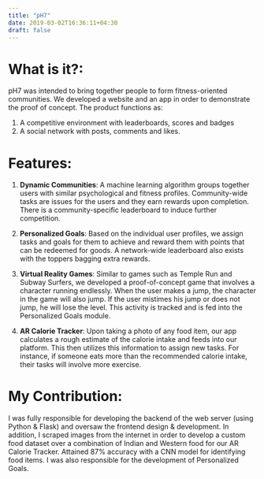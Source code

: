 ```yaml
---
title: "pH7"
date: 2019-03-02T16:36:11+04:30
draft: false
---
```


# What is it?:

pH7 was intended to bring together people to form fitness-oriented communities. We developed a website and an app in order to demonstrate the proof of concept. The product functions as:

1. A competitive environment with leaderboards, scores and badges 
2. A social network with posts, comments and likes.

# Features:

1. **Dynamic Communities**:
A machine learning algorithm groups together users with similar psychological and fitness profiles. Community-wide tasks are issues for the users and they earn rewards upon completion. There is a community-specific leaderboard to induce further competition.

2. **Personalized Goals**:
Based on the individual user profiles, we assign tasks and goals for them to achieve and reward them with points that can be redeemed for goods. A network-wide leaderboard also exists with the toppers bagging extra rewards.

3. **Virtual Reality Games**:
Similar to games such as Temple Run and Subway Surfers, we developed a proof-of-concept game that involves a character running endlessly. When the user makes a jump, the character in the game will also jump. If the user mistimes his jump or does not jump, he will lose the level. This activity is tracked and is fed into the Personalized Goals module.

4. **AR Calorie Tracker**:
Upon taking a photo of any food item, our app calculates a rough estimate of the calorie intake and feeds into our platform. This then utilizes this information to assign new tasks. For instance, if someone eats more than the recommended calorie intake, their tasks will involve more exercise.

# My Contribution:

I was fully responsible for developing the backend of the web server (using Python & Flask) and oversaw the frontend design & development. In addition, I scraped images from the internet in order to develop a custom food dataset over a combination of Indian and Western food for our AR Calorie Tracker. Attained 87% accuracy with a CNN model for identifying food items. I was also responsible for the development of Personalized Goals.
